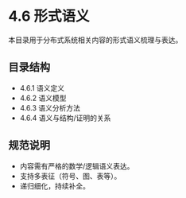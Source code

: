 # 4.6 形式语义

本目录用于分布式系统相关内容的形式语义梳理与表达。

## 目录结构

- 4.6.1 语义定义
- 4.6.2 语义模型
- 4.6.3 语义分析方法
- 4.6.4 语义与结构/证明的关系

## 规范说明

- 内容需有严格的数学/逻辑语义表达。
- 支持多表征（符号、图、表等）。
- 递归细化，持续补全。
